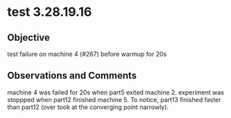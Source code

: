 # test 3.28.19.16
## Objective 

test failure on machine 4 (#267) before warmup for 20s

## Observations and Comments
machine 4 was failed for 20s when part5 exited machine 2. experiment was stoppped when part12 finished machine 5. To notice, part13 finished faster than part12 (over took at  the converging point narrowly).

